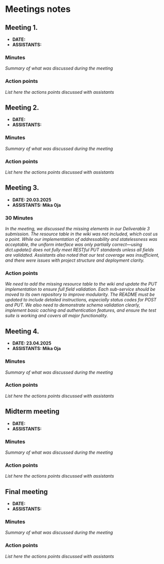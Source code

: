 # Meetings notes

## Meeting 1.
* **DATE:**
* **ASSISTANTS:**

### Minutes
*Summary of what was discussed during the meeting*

### Action points
*List here the actions points discussed with assistants*




## Meeting 2.
* **DATE:**
* **ASSISTANTS:**

### Minutes
*Summary of what was discussed during the meeting*

### Action points
*List here the actions points discussed with assistants*




## Meeting 3.
* **DATE: 20.03.2025**
* **ASSISTANTS: Mika Oja**

### 30 Minutes
*In the meeting, we discussed the missing elements in our Deliverable 3 submission. The resource table in the wiki was not included, which cost us a point. While our implementation of addressability and statelessness was acceptable, the uniform interface was only partially correct—using dict.update() does not fully meet RESTful PUT standards unless all fields are validated. Assistants also noted that our test coverage was insufficient, and there were issues with project structure and deployment clarity.*

### Action points
*We need to add the missing resource table to the wiki and update the PUT implementation to ensure full field validation. Each sub-service should be moved to its own repository to improve modularity. The README must be updated to include detailed instructions, especially status codes for POST and PUT. We also need to demonstrate schema validation clearly, implement basic caching and authentication features, and ensure the test suite is working and covers all major functionality.*




## Meeting 4.
* **DATE: 23.04.2025**
* **ASSISTANTS: Mika Oja**

### Minutes
*Summary of what was discussed during the meeting*

### Action points
*List here the actions points discussed with assistants*




## Midterm meeting
* **DATE:**
* **ASSISTANTS:**

### Minutes
*Summary of what was discussed during the meeting*

### Action points
*List here the actions points discussed with assistants*




## Final meeting
* **DATE:**
* **ASSISTANTS:**

### Minutes
*Summary of what was discussed during the meeting*

### Action points
*List here the actions points discussed with assistants*




